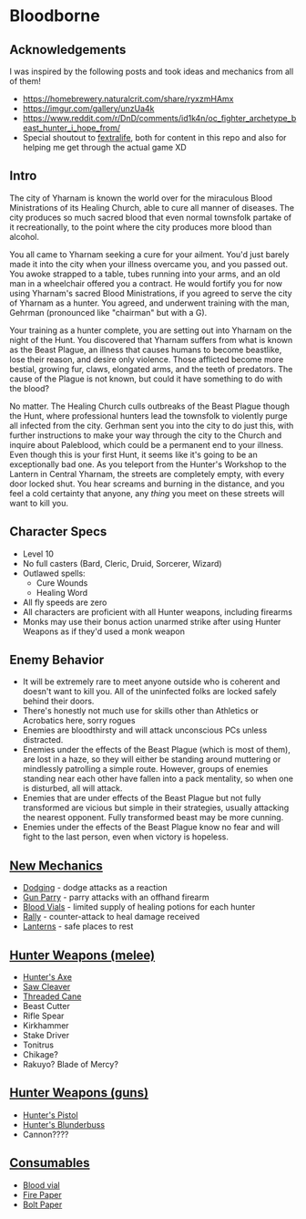 # Bloodborne
## Acknowledgements
I was inspired by the following posts and took ideas and mechanics from all of them!
- https://homebrewery.naturalcrit.com/share/ryxzmHAmx
- https://imgur.com/gallery/unzUa4k
- https://www.reddit.com/r/DnD/comments/id1k4n/oc_fighter_archetype_beast_hunter_i_hope_from/
- Special shoutout to [fextralife](https://bloodborne.wiki.fextralife.com/Bloodborne+Wiki), both for content in this repo and also for helping me get through the actual game XD 

## Intro
The city of Yharnam is known the world over for the miraculous Blood Ministrations of its Healing Church, able to cure all manner of diseases. The city produces so much sacred blood that even normal townsfolk partake of it recreationally, to the point where the city produces more blood than alcohol.

You all came to Yharnam seeking a cure for your ailment. You'd just barely made it into the city when your illness overcame you, and you passed out. You awoke strapped to a table, tubes running into your arms, and an old man in a wheelchair offered you a contract. He would fortify you for now using Yharnam's sacred Blood Ministrations, if you agreed to serve the city of Yharnam as a hunter. You agreed, and underwent training with the man, Gehrman (pronounced like "chairman" but with a G).

Your training as a hunter complete, you are setting out into Yharnam on the night of the Hunt. You discovered that Yharnam suffers from what is known as the Beast Plague, an illness that causes humans to become beastlike, lose their reason, and desire only violence. Those afflicted become more bestial, growing fur, claws, elongated arms, and the teeth of predators. The cause of the Plague is not known, but could it have something to do with the blood? 

No matter. The Healing Church culls outbreaks of the Beast Plague though the Hunt, where professional hunters lead the townsfolk to violently purge all infected from the city. Gerhman sent you into the city to do just this, with further instructions to make your way through the city to the Church and inquire about Paleblood, which could be a permanent end to your illness. Even though this is your first Hunt, it seems like it's going to be an exceptionally bad one. As you teleport from the Hunter's Workshop to the Lantern in Central Yharnam, the streets are completely empty, with every door locked shut. You hear screams and burning in the distance, and you feel a cold certainty that anyone, any _thing_ you meet on these streets will want to kill you.

## Character Specs
- Level 10
- No full casters (Bard, Cleric, Druid, Sorcerer, Wizard)
- Outlawed spells:
  - Cure Wounds
  - Healing Word
- All fly speeds are zero
- All characters are proficient with all Hunter weapons, including firearms
- Monks may use their bonus action unarmed strike after using Hunter Weapons as if they'd used a monk weapon

## Enemy Behavior
- It will be extremely rare to meet anyone outside who is coherent and doesn't want to kill you. All of the uninfected folks are locked safely behind their doors.
- There's honestly not much use for skills other than Athletics or Acrobatics here, sorry rogues
- Enemies are bloodthirsty and will attack unconscious PCs unless distracted.
- Enemies under the effects of the Beast Plague (which is most of them), are lost in a haze, so they will either be standing around muttering or mindlessly patrolling a simple route. However, groups of enemies standing near each other have fallen into a pack mentality, so when one is disturbed, all will attack. 
- Enemies that are under effects of the Beast Plague but not fully transformed are vicious but simple in their strategies, usually attacking the nearest opponent. Fully transformed beast may be more cunning.
- Enemies under the effects of the Beast Plague know no fear and will fight to the last person, even when victory is hopeless.

## [New Mechanics](Mechanics.md)
- [Dodging](Mechanics.md#Dodging) - dodge attacks as a reaction
- [Gun Parry](Mechanics.md#Gun-Parry) - parry attacks with an offhand firearm
- [Blood Vials](Mechanics.md#Blood-Vials) - limited supply of healing potions for each hunter
- [Rally](Mechanics.md#Rally) - counter-attack to heal damage received
- [Lanterns](Mechanics.md#Lanterns) - safe places to rest

## [Hunter Weapons (melee)](MeleeWeapons.md)
- [Hunter's Axe](MeleeWeapons.md#hunters-axe)
- [Saw Cleaver](MeleeWeapons.md#saw-cleaver)
- [Threaded Cane](MeleeWeapons.md#threaded-cane)
- Beast Cutter
- Rifle Spear
- Kirkhammer
- Stake Driver
- Tonitrus
- Chikage?
- Rakuyo? Blade of Mercy?

## [Hunter Weapons (guns)](RangedWeapons.md)
- [Hunter's Pistol](RangedWeapons.md#hunters-pistol)
- [Hunter's Blunderbuss](RangedWeapons.md#blunderbuss)
- Cannon????

## [Consumables](Consumables.md)
- [Blood vial](Consumables.md#blood-vial)
- [Fire Paper](Consumables.md#fire-paper)
- [Bolt Paper](Consumables.md#bolt-paper)
